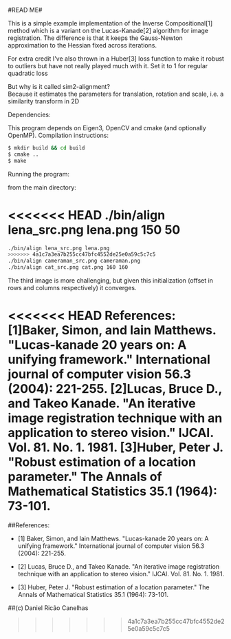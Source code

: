 #READ ME#


This is a simple example implementation of the Inverse Compositional[1] method 
which is a variant on the Lucas-Kanade[2] algorithm for image registration. 
The difference is that it keeps the Gauss-Newton approximation to the Hessian fixed across iterations.

For extra credit I've also thrown in a Huber[3] loss function to make it robust to outliers but have not really played much with it. 
Set it to 1 for regular quadratic loss

But why is it called sim2-alignment?  
Because it estimates the parameters for translation, 
rotation and scale, i.e. a similarity transform in 2D

Dependencies:

This program depends on Eigen3, OpenCV and cmake (and optionally OpenMP).
Compilation instructions:
```sh
$ mkdir build && cd build
$ cmake ..
$ make
```
Running the program:

from the main directory:

<<<<<<< HEAD
./bin/align lena_src.png lena.png 150 50
=======
```sh
./bin/align lena_src.png lena.png
>>>>>>> 4a1c7a3ea7b255cc47bfc4552de25e0a59c5c7c5
./bin/align cameraman_src.png cameraman.png
./bin/align cat_src.png cat.png 160 160
```

The third image is more challenging, but given this initialization (offset in rows and columns respectively) it converges.

<<<<<<< HEAD
References:
[1]Baker, Simon, and Iain Matthews. "Lucas-kanade 20 years on: A unifying framework." International journal of computer vision 56.3 (2004): 221-255.
[2]Lucas, Bruce D., and Takeo Kanade. "An iterative image registration technique with an application to stereo vision." IJCAI. Vol. 81. No. 1. 1981.
[3]Huber, Peter J. "Robust estimation of a location parameter." The Annals of Mathematical Statistics 35.1 (1964): 73-101.
=======
##References:
 - [1] Baker, Simon, and Iain Matthews. "Lucas-kanade 20 years on: A unifying framework." International journal of computer vision 56.3 (2004): 221-255.

 - [2] Lucas, Bruce D., and Takeo Kanade. "An iterative image registration technique with an application to stereo vision." IJCAI. Vol. 81. No. 1. 1981.

 - [3] Huber, Peter J. "Robust estimation of a location parameter." The Annals of Mathematical Statistics 35.1 (1964): 73-101.
 
 ##(c) Daniel Ricão Canelhas
>>>>>>> 4a1c7a3ea7b255cc47bfc4552de25e0a59c5c7c5
